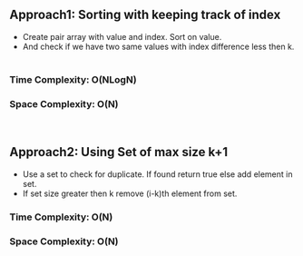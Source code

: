 ## Approach1: Sorting with keeping track of index
* Create pair array with value and index. Sort on value.
* And check if we have two same values with index difference less then k.
​
### Time Complexity: O(NLogN)
### Space Complexity: O(N)
​
## Approach2: Using Set of max size k+1
* Use a set to check for duplicate. If found return true else add element in set.
* If set size greater then k remove (i-k)th element from set.
​
### Time Complexity: O(N)
### Space Complexity: O(N)